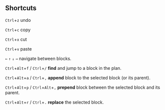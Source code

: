 ##  Shortcuts

`Ctrl`+`z` undo

`Ctrl`+`c` copy

`Ctrl`+`x` cut

`Ctrl`+`v` paste


`←`  `↑` `↓` `→` navigate between blocks.

`Ctrl`+`Alt`+`f` / `Ctrl`+`/` **find** and jump to a block in the plan.

`Ctrl`+`Alt`+`a` / `Ctrl`+`,` **append** block to the selected block (or its parent).

`Ctrl`+`Alt`+`p` / `Ctrl`+`Alt`+`,` **prepend** block between the selected block and its parent.

`Ctrl`+`Alt`+`r` / `Ctrl`+`.` **replace** the selected block.
